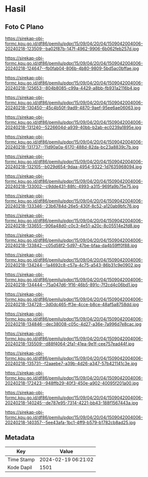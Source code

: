 # Hasil

## Foto C Plano

https://sirekap-obj-formc.kpu.go.id/df86/pemilu/pdpr/15/09/04/20/04/1509042004006-20240218-123509--ba02f87b-147f-4962-9906-6b062feb257d.jpg

https://sirekap-obj-formc.kpu.go.id/df86/pemilu/pdpr/15/09/04/20/04/1509042004006-20240218-124647--fb0fab04-806b-4b80-9809-5bd5ac0bffae.jpg

https://sirekap-obj-formc.kpu.go.id/df86/pemilu/pdpr/15/09/04/20/04/1509042004006-20240218-125653--804b8085-c99a-4429-a8bb-fb931a2116b4.jpg

https://sirekap-obj-formc.kpu.go.id/df86/pemilu/pdpr/15/09/04/20/04/1509042004006-20240218-130450--45c4b50f-9ad9-4870-9aef-95ee6ae06063.jpg

https://sirekap-obj-formc.kpu.go.id/df86/pemilu/pdpr/15/09/04/20/04/1509042004006-20240218-131240--5226604d-a939-40bb-b2ab-ec0239a1895e.jpg

https://sirekap-obj-formc.kpu.go.id/df86/pemilu/pdpr/15/09/04/20/04/1509042004006-20240218-131737--11d90a0a-6170-488d-82da-bc23a8839c7b.jpg

https://sirekap-obj-formc.kpu.go.id/df86/pemilu/pdpr/15/09/04/20/04/1509042004006-20240218-132105--b029d654-9daa-4954-9322-1d7635968094.jpg

https://sirekap-obj-formc.kpu.go.id/df86/pemilu/pdpr/15/09/04/20/04/1509042004006-20240218-133002--c9dde431-88fc-4993-a315-969fa9b75e75.jpg

https://sirekap-obj-formc.kpu.go.id/df86/pemilu/pdpr/15/09/04/20/04/1509042004006-20240218-133346--23b6784d-26e5-430f-8c52-a120ab9bfc76.jpg

https://sirekap-obj-formc.kpu.go.id/df86/pemilu/pdpr/15/09/04/20/04/1509042004006-20240218-133655--906a48d0-c0c3-4e51-a20c-8c05514e2fd8.jpg

https://sirekap-obj-formc.kpu.go.id/df86/pemilu/pdpr/15/09/04/20/04/1509042004006-20240218-133842--c05d58f2-5d97-47be-bfaa-da4b59ff0f88.jpg

https://sirekap-obj-formc.kpu.go.id/df86/pemilu/pdpr/15/09/04/20/04/1509042004006-20240218-134244--1a4692c8-c57a-4c75-a543-86b31c9e0902.jpg

https://sirekap-obj-formc.kpu.go.id/df86/pemilu/pdpr/15/09/04/20/04/1509042004006-20240218-134444--75a047d6-1f16-46b5-891c-7f2cd4c06bd1.jpg

https://sirekap-obj-formc.kpu.go.id/df86/pemilu/pdpr/15/09/04/20/04/1509042004006-20240218-134728--3d0dc465-ff3e-4cce-b8ce-48af5a8758dd.jpg

https://sirekap-obj-formc.kpu.go.id/df86/pemilu/pdpr/15/09/04/20/04/1509042004006-20240218-134846--dec38008-c05c-4d27-a36e-7a996d7e8cac.jpg

https://sirekap-obj-formc.kpu.go.id/df86/pemilu/pdpr/15/09/04/20/04/1509042004006-20240218-135509--d88f4064-2fa1-41ea-9e1f-cee757ead44f.jpg

https://sirekap-obj-formc.kpu.go.id/df86/pemilu/pdpr/15/09/04/20/04/1509042004006-20240218-135731--f2aaebe7-a39b-4d26-a347-57b421141c3e.jpg

https://sirekap-obj-formc.kpu.go.id/df86/pemilu/pdpr/15/09/04/20/04/1509042004006-20240218-172423--948ffb29-40f3-450e-a902-40095f201a00.jpg

https://sirekap-obj-formc.kpu.go.id/df86/pemilu/pdpr/15/09/04/20/04/1509042004006-20240218-140245--de787e95-7314-4221-bb43-188f1567443a.jpg

https://sirekap-obj-formc.kpu.go.id/df86/pemilu/pdpr/15/09/04/20/04/1509042004006-20240218-140357--5ee43afa-1bc1-4ff9-b579-b1782cb8ad25.jpg


## Metadata

| Key        | Value               |
| ---------- | ------------------- |
| Time Stamp | 2024-02-19 06:21:02 |
| Kode Dapil | 1501                |



